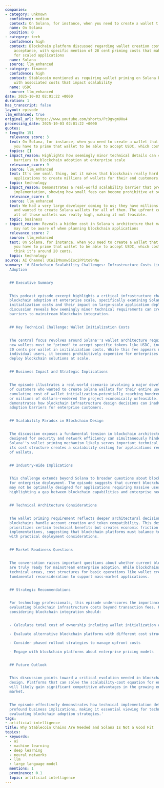 ```yaml
---
companies:
- category: unknown
  confidence: medium
  context: On Solana, for instance, when you need to create a wallet t
  name: On Solana
  position: 0
- category: tech
  confidence: high
  context: Blockchain platform discussed regarding wallet creation costs and USDC
    acceptance, with specific mention of 20 cent priming costs that make it difficult
    for scaled applications
  name: Solana
  source: llm_enhanced
- category: finance
  confidence: high
  context: Stablecoin mentioned as requiring wallet priming on Solana blockchain,
    with associated costs that impact scalability
  name: USDC
  source: llm_enhanced
date: 2025-10-03 02:01:22 +0000
duration: 1
has_transcript: false
layout: episode
llm_enhanced: true
original_url: https://www.youtube.com/shorts/PcDgvgmUHu4
processing_date: 2025-10-03 02:01:22 +0000
quotes:
- length: 151
  relevance_score: 3
  text: On Solana, for instance, when you need to create a wallet that accepts USDC,
    you have to prime that wallet to be able to accept USDC, which costs cents
  topics: []
- impact_reason: Highlights how seemingly minor technical details can create major
    barriers to blockchain adoption at enterprise scale
  relevance_score: 9
  source: llm_enhanced
  text: It's one small thing, but it makes that blockchain really hard for scaled
    applications to create millions of wallets for their end customers.
  topic: technology
- impact_reason: Demonstrates a real-world scalability barrier that prevented a major
    implementation, showing how small fees can become prohibitive at scale
  relevance_score: 8
  source: llm_enhanced
  text: We had a very large developer coming to us; they have millions of customers
    and wanted to create Solana wallets for all of them. The upfront cost of creating
    all of those wallets was really high, making it not feasible.
  topic: business
- impact_reason: Reveals a hidden cost in Solana's architecture that many developers
    may not be aware of when planning blockchain applications
  relevance_score: 7
  source: llm_enhanced
  text: On Solana, for instance, when you need to create a wallet that accepts USDC,
    you have to prime that wallet to be able to accept USDC, which costs cents. I
    think it's around 20 cents.
  topic: technology
source: AI Channel UCWiiMnsnw5Isc2PP1to9nNw
summary: '# Blockchain Scalability Challenges: Infrastructure Costs Limiting Mass
  Adoption


  ## Executive Summary


  This podcast episode excerpt highlights a critical infrastructure challenge facing
  blockchain adoption at enterprise scale, specifically examining Solana''s wallet
  initialization costs and their impact on large-scale application deployment. The
  discussion reveals how seemingly minor technical requirements can create significant
  barriers to mainstream blockchain integration.


  ## Key Technical Challenge: Wallet Initialization Costs


  The central focus revolves around Solana''s wallet architecture requirement where
  new wallets must be "primed" to accept specific tokens like USDC, incurring approximately
  20 cents per wallet in initialization costs. While this fee appears negligible for
  individual users, it becomes prohibitively expensive for enterprises seeking to
  deploy blockchain solutions at scale.


  ## Business Impact and Strategic Implications


  The episode illustrates a real-world scenario involving a major developer with millions
  of customers who wanted to create Solana wallets for their entire user base. The
  cumulative cost of wallet initialization—potentially reaching hundreds of thousands
  or millions of dollars—rendered the project economically unfeasible. This case study
  demonstrates how blockchain infrastructure design decisions can inadvertently create
  adoption barriers for enterprise customers.


  ## Scalability Paradox in Blockchain Design


  The discussion exposes a fundamental tension in blockchain architecture: features
  designed for security and network efficiency can simultaneously hinder mass adoption.
  Solana''s wallet priming mechanism likely serves important technical purposes, but
  its cost structure creates a scalability ceiling for applications requiring millions
  of wallets.


  ## Industry-Wide Implications


  This challenge extends beyond Solana to broader questions about blockchain readiness
  for enterprise deployment. The episode suggests that current blockchain infrastructures
  may not be optimally designed for applications requiring massive user onboarding,
  highlighting a gap between blockchain capabilities and enterprise needs.


  ## Technical Architecture Considerations


  The wallet priming requirement reflects deeper architectural decisions about how
  blockchains handle account creation and token compatibility. This design choice
  prioritizes certain technical benefits but creates economic friction for large-scale
  implementations, suggesting that blockchain platforms must balance technical elegance
  with practical deployment considerations.


  ## Market Readiness Questions


  The conversation raises important questions about whether current blockchain infrastructures
  are truly ready for mainstream enterprise adoption. While blockchains excel in many
  technical areas, cost structures for basic operations like wallet creation may need
  fundamental reconsideration to support mass-market applications.


  ## Strategic Recommendations


  For technology professionals, this episode underscores the importance of thoroughly
  evaluating blockchain infrastructure costs beyond transaction fees. Organizations
  considering blockchain integration should:


  - Calculate total cost of ownership including wallet initialization and maintenance

  - Evaluate alternative blockchain platforms with different cost structures

  - Consider phased rollout strategies to manage upfront costs

  - Engage with blockchain platforms about enterprise pricing models


  ## Future Outlook


  This discussion points toward a critical evolution needed in blockchain infrastructure
  design. Platforms that can solve the scalability-cost equation for enterprise applications
  will likely gain significant competitive advantages in the growing enterprise blockchain
  market.


  The episode effectively demonstrates how technical implementation details can have
  profound business implications, making it essential viewing for technology leaders
  evaluating blockchain adoption strategies.'
tags:
- artificial-intelligence
title: Why Stablecoin Chains Are Needed and Solana Is Not a Good Fit
topics:
- keywords:
  - ai
  - machine learning
  - deep learning
  - neural networks
  - llm
  - large language model
  mentions: 1
  prominence: 0.1
  topic: artificial intelligence
---
```


<!-- Episode automatically generated from analysis data -->
<!-- Processing completed: 2025-10-03 02:01:22 UTC -->
